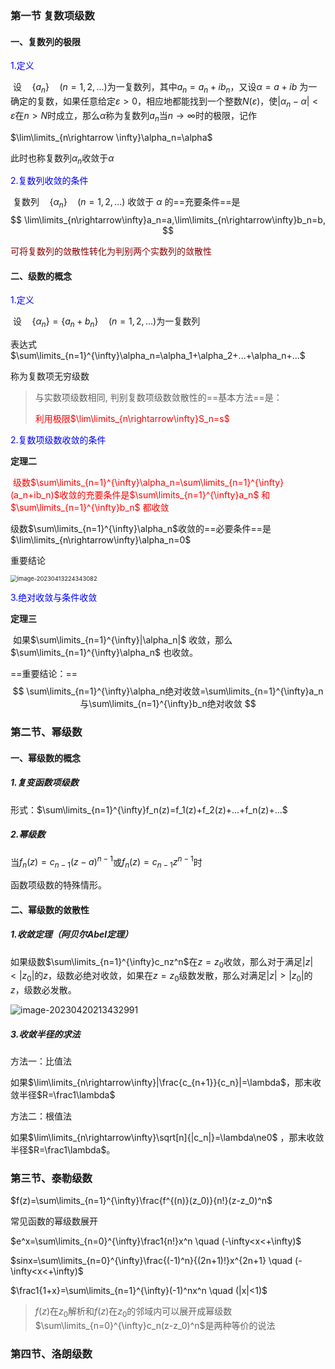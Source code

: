 ### 第一节 复数项级数

#### 一、复数列的极限

<font color = blue>1.定义</font> 

​	设$\quad\{a_n\}\quad (n=1,2,...)$为一复数列，其中$a_n=a_n+ib_n$，又设$\alpha=a+ib$ 为一确定的复数，如果任意给定$\varepsilon >0$，相应地都能找到一个整数$N(\varepsilon)$，使$|\alpha_n-\alpha|<\varepsilon$在$n>N$时成立，那么$\alpha$称为复数列${a_n}$当$n\rightarrow\infty$时的极限，记作

$\lim\limits_{n\rightarrow \infty}\alpha_n=\alpha$

此时也称复数列${\alpha_n}$收敛于$\alpha$

<font color = blue>2.复数列收敛的条件</font> 

​	复数列$\quad\{\alpha_n\}\quad (n=1,2,...)$ 收敛于 $\alpha$ 的==充要条件==是
$$
\lim\limits_{n\rightarrow\infty}a_n=a,\lim\limits_{n\rightarrow\infty}b_n=b,
$$


<font color = darkred>可将复数列的敛散性转化为判别两个实数列的敛散性</font>

#### 二、级数的概念

<font color = blue>1.定义</font>

​	设$\quad\{\alpha_n\}=\{a_n+b_n\}\quad(n=1,2,...)$为一复数列

表达式	$\sum\limits_{n=1}^{\infty}\alpha_n=\alpha_1+\alpha_2+...+\alpha_n+...$

称为复数项无穷级数



> 与实数项级数相同, 判别复数项级数敛散性的==基本方法==是：
>
> <font color = red>利用极限$\lim\limits_{n\rightarrow\infty}S_n=s$</font>



<font color = blue>2.复数项级数收敛的条件</font>

**定理二**	

​	<font color = red>级数$\sum\limits_{n=1}^{\infty}\alpha_n=\sum\limits_{n=1}^{\infty}(a_n+ib_n)$收敛的充要条件是$\sum\limits_{n=1}^{\infty}a_n$ 和 $\sum\limits_{n=1}^{\infty}b_n$ 都收敛</font>



级数$\sum\limits_{n=1}^{\infty}\alpha_n$收敛的==必要条件==是$\lim\limits_{n\rightarrow\infty}\alpha_n=0$

重要结论

<img src="../images/image-20230413224343082.png" alt="image-20230413224343082" style="zoom: 67%;" />



<font color = blue>3.绝对收敛与条件收敛</font>

**定理三**

​	如果$\sum\limits_{n=1}^{\infty}|\alpha_n|$ 收敛，那么$\sum\limits_{n=1}^{\infty}\alpha_n$ 也收敛。



==重要结论：==
$$
\sum\limits_{n=1}^{\infty}\alpha_n绝对收敛=\sum\limits_{n=1}^{\infty}a_n与\sum\limits_{n=1}^{\infty}b_n绝对收敛
$$

### 第二节、幂级数

#### 一、幂级数的概念


##### 1.复变函数项级数

形式：$\sum\limits_{n=1}^{\infty}f_n(z)=f_1(z)+f_2(z)+...+f_n(z)+...$

##### 2.幂级数

当$f_n(z)=c_{n-1}(z-a)^{n-1}$或$f_n(z)=c_{n-1}z^{n-1}$时

函数项级数的特殊情形。

#### 二、幂级数的敛散性

##### 1.收敛定理（阿贝尔Abel定理）

如果级数$\sum\limits_{n=1}^{\infty}c_nz^n$在$z=z_0$收敛，那么对于满足$|z|<|z_0|$的$z$，级数必绝对收敛，如果在$z=z_0$级数发散，那么对满足$|z|>|z_0|$的$z$，级数必发散。

![image-20230420213432991](../images/image-20230420213432991.png)

##### 3.收敛半径的求法

方法一：比值法

如果$\lim\limits_{n\rightarrow\infty}|\frac{c_{n+1}}{c_n}|=\lambda$，那末收敛半径$R=\frac1\lambda$

方法二：根值法

如果$\lim\limits_{n\rightarrow\infty}\sqrt[n]{|c_n|}=\lambda\ne0$ ，那末收敛半径$R=\frac1\lambda$。



### 第三节、泰勒级数

$f(z)=\sum\limits_{n=1}^{\infty}\frac{f^{(n)}(z_0)}{n!}(z-z_0)^n$

常见函数的幂级数展开

$e^x=\sum\limits_{n=0}^{\infty}\frac1{n!}x^n \quad (-\infty<x<+\infty)$

$sinx=\sum\limits_{n=0}^{\infty}\frac{(-1)^n}{(2n+1)!}x^{2n+1} \quad (-\infty<x<+\infty)$

$\frac1{1+x}=\sum\limits_{n=1}^{\infty}(-1)^nx^n \quad (|x|<1)$

> $f(z)$在$z_0$解析和$f(z)$在$z_0$的邻域内可以展开成幂级数$\sum\limits_{n=0}^{\infty}c_n(z-z_0)^n$是两种等价的说法

### 第四节、洛朗级数

